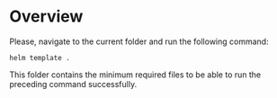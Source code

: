 # Overview

Please, navigate to the current folder and run the following command:

```
helm template .
```

This folder contains the minimum required files
to be able to run the preceding command successfully.